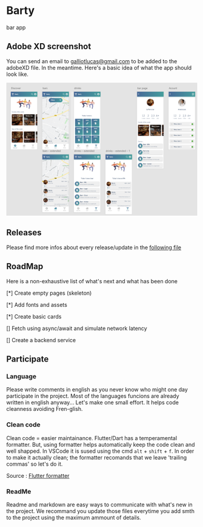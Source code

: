 # Barty

bar app

## Adobe XD screenshot

You can send an email to galliotlucas@gmail.com to be added to the adobeXD file. In the meantime. Here's a basic idea of what the app should look like.

![i](markdown/images/overallperspective.png "Adobe XD schema")

## Releases

Please find more infos about every release/update in the [following file](markdown/releases.md)

## RoadMap

Here is a non-exhaustive list of what's next and what has been done

[*] Create empty pages (skeleton)

[*] Add fonts and assets

[*] Create basic cards 

[] Fetch using async/await and simulate network latency

[] Create a backend service


## Participate

### Language

Please write comments in english as you never know who might one day participate in the project. Most of the languages funcions are already written in english anyway... Let's make one small effort. It helps code cleanness avoiding Fren-glish.

### Clean code

Clean code = easier maintainance. Flutter/Dart has a temperamental formatter. But, using formatter helps automatically keep the code clean and well shapped. In VSCode it is sused using the cmd `alt` + `shift` + `f`. In order to make it actually clean; the formatter recomands that we leave 'trailing commas' so let's do it.

Source : [Flutter formatter](https://flutter.dev/docs/development/tools/formatting)

### ReadMe

Readme and markdown are easy ways to communicate with what's new in the project. We recommand you update those files everytime you add smth to the project using the maximum ammount of details.


